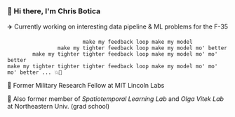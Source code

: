 ### 👋 Hi there, I'm Chris Botica

✈️ Currently working on interesting data pipeline & ML problems for the F-35

```
                        make my feedback loop make my model
                make my tighter feedback loop make my model mo' better
        make my tighter tighter feedback loop make my model mo' mo' better
make my tighter tighter tighter feedback loop make my model mo' mo' mo' better ... 💥🤖
```

🔬 Former Military Research Fellow at MIT Lincoln Labs 

📖  Also former member of _Spatiotemporal Learning Lab_ and _Olga Vitek Lab_ at Northeastern Univ. (grad school)
